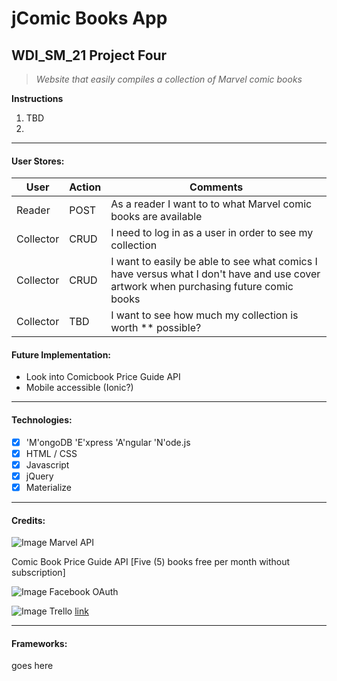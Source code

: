 # jComic Books App
## WDI_SM_21 Project Four

> *Website that easily compiles a collection of Marvel comic books*

**Instructions**

1. TBD
2. 

---
#### User Stores:
User | Action | Comments
--- | --- | --- 
Reader | POST | As a reader I want to to what Marvel comic books are available
Collector | CRUD | I need to log in as a user in order to see my collection
Collector | CRUD | I want to easily be able to see what comics I have versus what I don't have and use cover artwork when purchasing future comic books
Collector | TBD | I want to see how much my collection is worth ** possible?

#### Future Implementation:
- Look into Comicbook Price Guide API
- Mobile accessible (Ionic?)

---
#### Technologies:
- [x] 'M'ongoDB 'E'xpress 'A'ngular 'N'ode.js
- [x] HTML / CSS
- [x] Javascript
- [x] jQuery
- [x] Materialize

---
#### Credits:
![Image](https://upload.wikimedia.org/wikipedia/commons/0/04/MarvelLogo.svg) Marvel API

Comic Book Price Guide API [Five (5) books free per month without subscription]

![Image](https://upload.wikimedia.org/wikipedia/commons/7/7c/Facebook_New_Logo_%282015%29.svg) Facebook OAuth

![Image](https://upload.wikimedia.org/wikipedia/en/3/3e/Trello_Logo.png) Trello [link](https://trello.com/b/uUDOudLU)


---
#### Frameworks:
goes here
